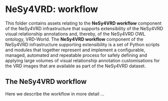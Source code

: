 # NeSy4VRD: workflow

This folder contains assets relating to the **NeSy4VRD workflow** component of the NeSy4VRD infrastructure that supports extensibility of the NeSy4VRD visual relationship annotations and, thereby, of the NeSy4VRD OWL ontology, VRD-World. The **NeSy4VRD workflow** component of the NeSy4VRD infrastructure supporting extensibility is a set of Python scripts and modules that together represent and implement a configurable, managed, automated and repeatable process for safely defining and applying large volumes of visual relationship annotation customisations for the VRD images that are available as part of the NeSy4VRD dataset.

## The NeSy4VRD workflow

Here we describe the workflow in more detail ...






